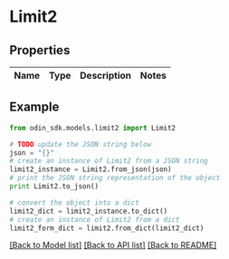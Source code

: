 # Limit2


## Properties

Name | Type | Description | Notes
------------ | ------------- | ------------- | -------------

## Example

```python
from odin_sdk.models.limit2 import Limit2

# TODO update the JSON string below
json = "{}"
# create an instance of Limit2 from a JSON string
limit2_instance = Limit2.from_json(json)
# print the JSON string representation of the object
print Limit2.to_json()

# convert the object into a dict
limit2_dict = limit2_instance.to_dict()
# create an instance of Limit2 from a dict
limit2_form_dict = limit2.from_dict(limit2_dict)
```
[[Back to Model list]](../README.md#documentation-for-models) [[Back to API list]](../README.md#documentation-for-api-endpoints) [[Back to README]](../README.md)


